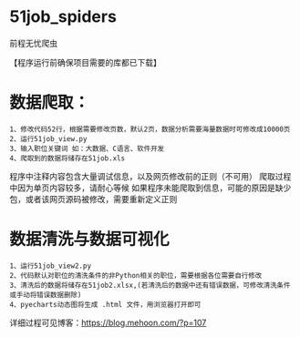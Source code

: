 # 51job_spiders
前程无忧爬虫

【程序运行前确保项目需要的库都已下载】

# 数据爬取：
```
1、修改代码52行，根据需要修改页数，默认2页，数据分析需要海量数据时可修改成10000页
2、运行51job_view.py
3、输入职位关键词 如：大数据、C语言、软件开发
4、爬取到的数据将储存在51job.xls
```
程序中注释内容包含大量调试信息，以及网页修改前的正则（不可用）
爬取过程中因为单页内容较多，请耐心等候
如果程序未能爬取到信息，可能的原因是缺少包，或者该网页源码被修改，需要重新定义正则


# 数据清洗与数据可视化
```
1、运行51job_view2.py
2、代码默认对职位的清洗条件的非Python相关的职位，需要根据各位需要自行修改
3、清洗后的数据将储存在51job2.xlsx,(若清洗后的数据中还有错误数据，可修改清洗条件或手动将错误数据删除)
4、pyecharts动态图将生成 .html 文件，用浏览器打开即可
```

详细过程可见博客：https://blog.mehoon.com/?p=107
